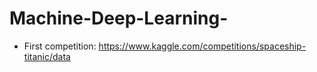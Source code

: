 # Machine-Deep-Learning-

- First competition: https://www.kaggle.com/competitions/spaceship-titanic/data
